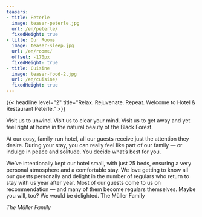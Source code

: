 ```yaml
---
teasers:
- title: Peterle
  image: teaser-peterle.jpg
  url: /en/peterle/
  fixedHeight: true
- title: Our Rooms
  image: teaser-sleep.jpg
  url: /en/rooms/
  offset: -170px
  fixedHeight: true
- title: Cuisine
  image: teaser-food-2.jpg
  url: /en/cuisine/
  fixedHeight: true
---
```


{{< headline level="2" title="Relax. Rejuvenate. Repeat. Welcome to Hotel & Restaurant Peterle." >}}

Visit us to unwind. Visit us to clear your mind. Visit us to get away and yet feel right at home in the natural beauty of the Black Forest.

At our cosy, family-run hotel, all our guests receive just the attention they desire. During your stay, you can really feel like part of our family — or indulge in peace and solitude. You decide what’s best for you.

We’ve intentionally kept our hotel small, with just 25 beds, ensuring a very personal atmosphere and a comfortable stay. We love getting to know all our guests personally and delight in the number of regulars who return to stay with us year after year. Most of our guests come to us on recommendation — and many of them become regulars themselves. Maybe you will, too? We would be delighted.
The Müller Family

*The Müller Family*
